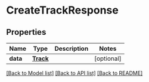# CreateTrackResponse

## Properties
Name | Type | Description | Notes
------------ | ------------- | ------------- | -------------
**data** | [**Track**](.md) |  | [optional] 

[[Back to Model list]](../README.md#documentation-for-models) [[Back to API list]](../README.md#documentation-for-api-endpoints) [[Back to README]](../README.md)



